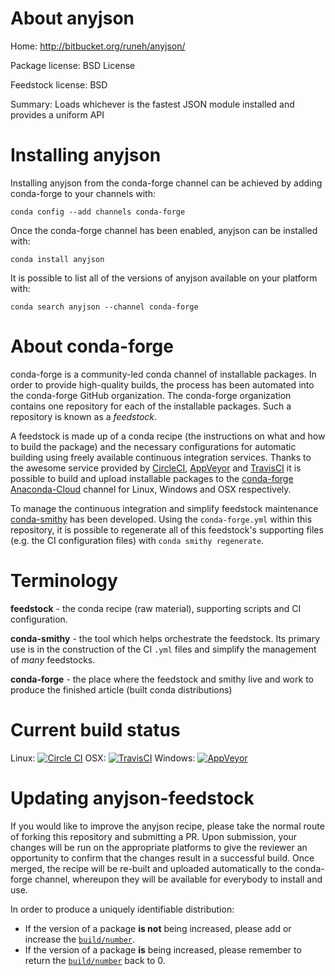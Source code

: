 About anyjson
=============

Home: http://bitbucket.org/runeh/anyjson/

Package license: BSD License

Feedstock license: BSD

Summary: Loads whichever is the fastest JSON module installed and provides a uniform API



Installing anyjson
==================

Installing anyjson from the conda-forge channel can be achieved by adding conda-forge to your channels with:

```
conda config --add channels conda-forge
```

Once the conda-forge channel has been enabled, anyjson can be installed with:

```
conda install anyjson
```

It is possible to list all of the versions of anyjson available on your platform with:

```
conda search anyjson --channel conda-forge
```


About conda-forge
=================

conda-forge is a community-led conda channel of installable packages.
In order to provide high-quality builds, the process has been automated into the
conda-forge GitHub organization. The conda-forge organization contains one repository 
for each of the installable packages. Such a repository is known as a *feedstock*.

A feedstock is made up of a conda recipe (the instructions on what and how to build
the package) and the necessary configurations for automatic building using freely
available continuous integration services. Thanks to the awesome service provided by
[CircleCI](https://circleci.com/), [AppVeyor](http://www.appveyor.com/)
and [TravisCI](https://travis-ci.org/) it is possible to build and upload installable
packages to the [conda-forge](https://anaconda.org/conda-forge)
[Anaconda-Cloud](http://docs.anaconda.org/) channel for Linux, Windows and OSX respectively.

To manage the continuous integration and simplify feedstock maintenance
[conda-smithy](http://github.com/conda-forge/conda-smithy) has been developed.
Using the ``conda-forge.yml`` within this repository, it is possible to regenerate all of
this feedstock's supporting files (e.g. the CI configuration files) with ``conda smithy regenerate``.


Terminology
===========

**feedstock** - the conda recipe (raw material), supporting scripts and CI configuration.

**conda-smithy** - the tool which helps orchestrate the feedstock.
                   Its primary use is in the construction of the CI ``.yml`` files
                   and simplify the management of *many* feedstocks.

**conda-forge** - the place where the feedstock and smithy live and work to
                  produce the finished article (built conda distributions)

Current build status
====================
Linux: [![Circle CI](https://circleci.com/gh/conda-forge/anyjson-feedstock.svg?style=svg)](https://circleci.com/gh/conda-forge/anyjson-feedstock)
OSX: [![TravisCI](https://travis-ci.org/conda-forge/anyjson-feedstock.svg?branch=master)](https://travis-ci.org/conda-forge/anyjson-feedstock) 
Windows: [![AppVeyor](https://ci.appveyor.com/api/projects/status/github/conda-forge/anyjson-feedstock?svg=True)](https://ci.appveyor.com/project/conda-forge/anyjson-feedstock/branch/master)


Updating anyjson-feedstock
==========================

If you would like to improve the anyjson recipe, please take the normal
route of forking this repository and submitting a PR. Upon submission, your changes will
be run on the appropriate platforms to give the reviewer an opportunity to confirm that the
changes result in a successful build. Once merged, the recipe will be re-built and uploaded
automatically to the conda-forge channel, whereupon they will be available for everybody to
install and use.

In order to produce a uniquely identifiable distribution:
 * If the version of a package **is not** being increased, please add or increase
   the [``build/number``](http://conda.pydata.org/docs/building/meta-yaml.html#build-number-and-string). 
 * If the version of a package **is** being increased, please remember to return
   the [``build/number``](http://conda.pydata.org/docs/building/meta-yaml.html#build-number-and-string)
   back to 0.
